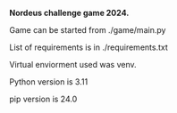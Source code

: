 **Nordeus challenge game 2024.**

Game can be started from ./game/main.py

List of requirements is in ./requirements.txt

Virtual enviorment used was venv.

Python version is 3.11

pip version is 24.0

